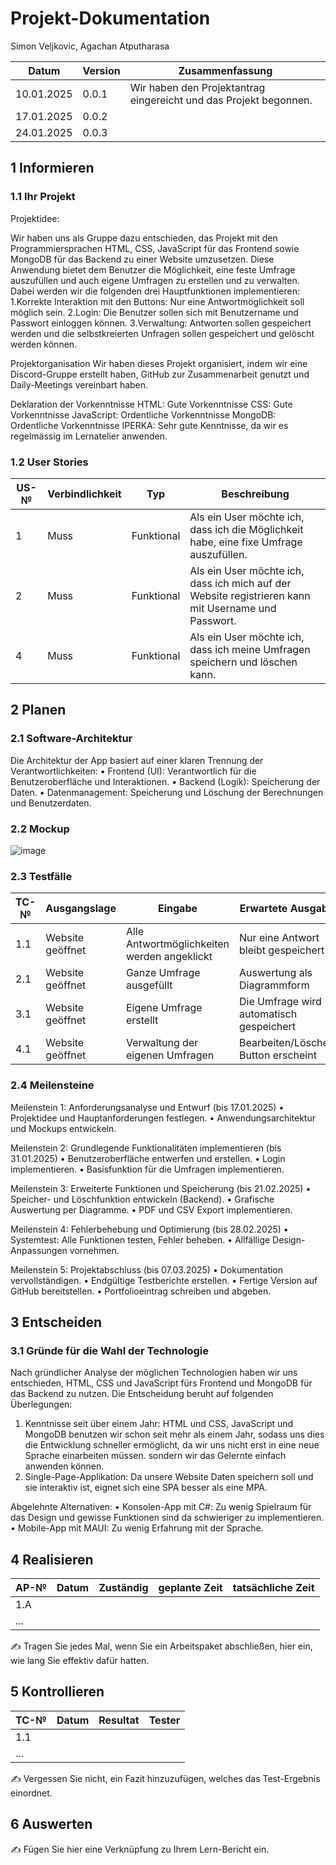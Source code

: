 # Projekt-Dokumentation

Simon Veljkovic, Agachan Atputharasa

| Datum | Version | Zusammenfassung                                              |
| ----- | ------- | ------------------------------------------------------------ |
| 10.01.2025 | 0.0.1 | Wir haben den Projektantrag eingereicht und das Projekt begonnen. |
| 17.01.2025 | 0.0.2 |                                                              |
| 24.01.2025 | 0.0.3 |                                                              |

## 1 Informieren

### 1.1 Ihr Projekt

Projektidee:

Wir haben uns als Gruppe dazu entschieden, das Projekt mit den Programmiersprachen HTML, CSS, JavaScript für das Frontend sowie MongoDB für das Backend zu einer Website umzusetzen. Diese Anwendung bietet dem Benutzer die Möglichkeit, eine feste Umfrage auszufüllen und auch eigene Umfragen zu erstellen und zu verwalten. Dabei werden wir die folgenden drei Hauptfunktionen implementieren:
1.Korrekte Interaktion mit den Buttons: Nur eine Antwortmöglichkeit soll möglich sein.
2.Login: Die Benutzer sollen sich mit Benutzername und Passwort einloggen können.
3.Verwaltung: Antworten sollen gespeichert werden und die selbstkreierten Unfragen sollen gespeichert und gelöscht werden können.

Projektorganisation
Wir haben dieses Projekt organisiert, indem wir eine Discord-Gruppe erstellt haben, GitHub zur Zusammenarbeit genutzt und Daily-Meetings vereinbart haben.

Deklaration der Vorkenntnisse
HTML: Gute Vorkenntnisse 
CSS: Gute Vorkenntnisse
JavaScript: Ordentliche Vorkenntnisse
MongoDB: Ordentliche Vorkenntnisse
IPERKA: Sehr gute Kenntnisse, da wir es regelmässig im Lernatelier anwenden.


### 1.2 User Stories

| US-№ | Verbindlichkeit | Typ  | Beschreibung                       |
| ---- | --------------- | ---- | ---------------------------------- |
| 1    | Muss            | Funktional | Als ein User möchte ich, dass ich die Möglichkeit habe, eine fixe Umfrage auszufüllen. |
| 2    | Muss            | Funktional | Als ein User möchte ich, dass ich mich auf der Website registrieren kann mit Username und Passwort. |                           | 3    | Muss            | Funktional | Als ein User möchte ich, dass ich eigene Umfragen erstellen kann. |
| 4    | Muss            | Funktional | Als ein User möchte ich, dass ich meine Umfragen speichern und löschen kann. |



## 2 Planen

### 2.1 Software-Architektur

Die Architektur der App basiert auf einer klaren Trennung der Verantwortlichkeiten:
•	Frontend (UI): Verantwortlich für die Benutzeroberfläche und Interaktionen.
•	Backend (Logik): Speicherung der Daten.
•	Datenmanagement: Speicherung und Löschung der Berechnungen und Benutzerdaten.

### 2.2 Mockup

![image](https://github.com/user-attachments/assets/63466f97-9f2b-485c-b5ef-8dc8fc7f830c)



### 2.3 Testfälle

| TC-№ | Ausgangslage | Eingabe | Erwartete Ausgabe |
| ---- | ------------ | ------- | ----------------- |
| 1.1  | Website geöffnet | Alle Antwortmöglichkeiten werden angeklickt | Nur eine Antwort bleibt gespeichert |
| 2.1  | Website geöffnet | Ganze Umfrage ausgefüllt | Auswertung als Diagrammform |
| 3.1  | Website geöffnet | Eigene Umfrage erstellt | Die Umfrage wird automatisch gespeichert |
| 4.1  | Website geöffnet | Verwaltung der eigenen Umfragen | Bearbeiten/Löschen Button erscheint |

### 2.4 Meilensteine

Meilenstein 1: Anforderungsanalyse und Entwurf (bis 17.01.2025)
•	Projektidee und Hauptanforderungen festlegen.
•	Anwendungsarchitektur und Mockups entwickeln.

Meilenstein 2: Grundlegende Funktionalitäten implementieren (bis 31.01.2025)
•	Benutzeroberfläche entwerfen und erstellen.
•	Login implementieren.
•	Basisfunktion für die Umfragen implementieren.

Meilenstein 3: Erweiterte Funktionen und Speicherung (bis 21.02.2025)
•	Speicher- und Löschfunktion entwickeln (Backend).
•	Grafische Auswertung per Diagramme.
•	PDF und CSV Export implementieren.

Meilenstein 4: Fehlerbehebung und Optimierung (bis 28.02.2025)
•	Systemtest: Alle Funktionen testen, Fehler beheben.
•	Allfällige Design-Anpassungen vornehmen.

Meilenstein 5: Projektabschluss (bis 07.03.2025)
•	Dokumentation vervollständigen.
•	Endgültige Testberichte erstellen.
•	Fertige Version auf GitHub bereitstellen.
•	Portfolioeintrag schreiben und abgeben.


## 3 Entscheiden

### 3.1 Gründe für die Wahl der Technologie

Nach gründlicher Analyse der möglichen Technologien haben wir uns entschieden, HTML, CSS und JavaScript fürs Frontend und MongoDB für das Backend zu nutzen. Die Entscheidung beruht auf folgenden Überlegungen:
1.	Kenntnisse seit über einem Jahr:  HTML und CSS, JavaScript und MongoDB benutzen wir schon seit mehr als einem Jahr, sodass uns dies die Entwicklung schneller ermöglicht, da wir uns nicht erst in eine neue Sprache einarbeiten müssen. sondern wir das Gelernte einfach anwenden können.
2.	Single-Page-Applikation: Da unsere Website Daten speichern soll und sie interaktiv ist, eignet sich eine SPA besser als eine MPA.

Abgelehnte Alternativen:
•	Konsolen-App mit C#: Zu wenig Spielraum für das Design und gewisse Funktionen sind da schwieriger zu implementieren.
•	Mobile-App mit MAUI: Zu wenig Erfahrung mit der Sprache.



## 4 Realisieren

| AP-№ | Datum | Zuständig | geplante Zeit | tatsächliche Zeit |
| ---- | ----- | --------- | ------------- | ----------------- |
| 1.A  |       |           |               |                   |
| ...  |       |           |               |                   |

✍️ Tragen Sie jedes Mal, wenn Sie ein Arbeitspaket abschließen, hier ein, wie lang Sie effektiv dafür hatten.

## 5 Kontrollieren

| TC-№ | Datum | Resultat | Tester |
| ---- | ----- | -------- | ------ |
| 1.1  |       |          |        |
| ...  |       |          |        |

✍️ Vergessen Sie nicht, ein Fazit hinzuzufügen, welches das Test-Ergebnis einordnet.

## 6 Auswerten

✍️ Fügen Sie hier eine Verknüpfung zu Ihrem Lern-Bericht ein.
